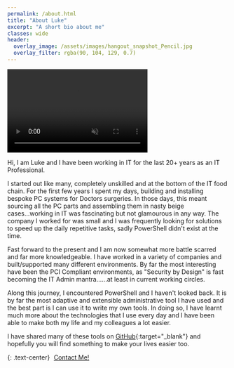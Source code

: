 ```yaml
---
permalink: /about.html
title: "About Luke"
excerpt: "A short bio about me"
classes: wide
header:
  overlay_image: /assets/images/hangout_snapshot_Pencil.jpg
  overlay_filter: rgba(90, 104, 129, 0.7)
---
```


<video width="320" height="190" controls autoplay loop muted>
    <source src="/assets/video/lukeleighs-blog-intro.mp4" type="video/mp4">
    Your browser does not support the video tag.
</video>

Hi, I am Luke and I have been working in IT for the last 20+ years as an IT Professional.

I started out like many, completely unskilled and at the bottom of the IT food chain. For the first few years I spent my days, building and installing bespoke PC systems for Doctors surgeries. In those days, this meant sourcing all the PC parts and assembling them in nasty beige cases...working in IT was fascinating but not glamourous in any way. The company I worked for was small and I was frequently looking for solutions to speed up the daily repetitive tasks, sadly PowerShell didn't exist at the time.

Fast forward to the present and I am now somewhat more battle scarred and far more knowledgeable. I have worked in a variety of companies and built/supported many different environments. By far the most interesting have been the PCI Compliant environments, as "Security by Design" is fast becoming the IT Admin mantra......at least in current working circles.

Along this journey, I encountered PowerShell and I haven't looked back. It is by far the most adaptive and extensible administrative tool I have used and the best part is I can use it to write my own tools. In doing so, I have learnt much more about the technologies that I use every day and I have been able to make both my life and my colleagues a lot easier.

I have shared many of these tools on [GitHub][1]{:target="_blank"} and hopefully you will find something to make your lives easier too.

{: .text-center}
<a href="/contact-form.html" class="btn btn--info btn--small"><i class="fas fa-envelope" aria-hidden="true" style="color: white; margin-right:5px;"></i>Contact Me!</a>

[1]: https://github.com/BanterBoy
